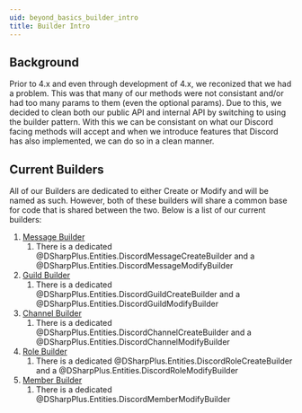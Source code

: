 ```yaml
---
uid: beyond_basics_builder_intro
title: Builder Intro
---
```


## Background
Prior to 4.x and even through development of 4.x, we reconized that we had a problem.  This was that
many of our methods were not consistant and/or had too many params to them (even the optional params).
Due to this, we decided to clean both our public API and internal API by switching to using the builder 
pattern.  With this we can be consistant on what our Discord facing methods will accept and when we introduce
features that Discord has also implemented, we can do so in a clean manner.

## Current Builders
All of our Builders are dedicated to either Create or Modify and will be named as such.  However, both of these builders
will share a common base for code that is shared between the two.  Below is a list of our current builders:

1.  [Message Builder](xref:beyond_basics_builder_messagebuilder)
	1.  There is a dedicated @DSharpPlus.Entities.DiscordMessageCreateBuilder and a @DSharpPlus.Entities.DiscordMessageModifyBuilder
2.  [Guild Builder](xref:beyond_basics_builder_guildbuilder)
	1.  There is a dedicated @DSharpPlus.Entities.DiscordGuildCreateBuilder and a @DSharpPlus.Entities.DiscordGuildModifyBuilder
3.  [Channel Builder](xref:beyond_basics_builder_channelbuilder)
	1.  There is a dedicated @DSharpPlus.Entities.DiscordChannelCreateBuilder and a @DSharpPlus.Entities.DiscordChannelModifyBuilder
4.  [Role Builder](xref:beyond_basics_builder_rolebuilder)
	1.  There is a dedicated @DSharpPlus.Entities.DiscordRoleCreateBuilder and a @DSharpPlus.Entities.DiscordRoleModifyBuilder
4.  [Member Builder](xref:beyond_basics_builder_memberbuilder)
	1.  There is a dedicated @DSharpPlus.Entities.DiscordMemberModifyBuilder